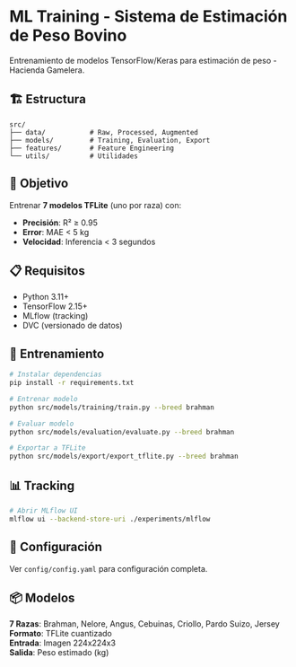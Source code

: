 # ML Training - Sistema de Estimación de Peso Bovino

Entrenamiento de modelos TensorFlow/Keras para estimación de peso - Hacienda Gamelera.

## 🏗️ Estructura

```
src/
├── data/           # Raw, Processed, Augmented
├── models/         # Training, Evaluation, Export
├── features/       # Feature Engineering
└── utils/          # Utilidades
```

## 🎯 Objetivo

Entrenar **7 modelos TFLite** (uno por raza) con:
- **Precisión**: R² ≥ 0.95
- **Error**: MAE < 5 kg
- **Velocidad**: Inferencia < 3 segundos

## 📋 Requisitos

- Python 3.11+
- TensorFlow 2.15+
- MLflow (tracking)
- DVC (versionado de datos)

## 🚀 Entrenamiento

```bash
# Instalar dependencias
pip install -r requirements.txt

# Entrenar modelo
python src/models/training/train.py --breed brahman

# Evaluar modelo
python src/models/evaluation/evaluate.py --breed brahman

# Exportar a TFLite
python src/models/export/export_tflite.py --breed brahman
```

## 📊 Tracking

```bash
# Abrir MLflow UI
mlflow ui --backend-store-uri ./experiments/mlflow
```

## 🔧 Configuración

Ver `config/config.yaml` para configuración completa.

## 📦 Modelos

**7 Razas**: Brahman, Nelore, Angus, Cebuinas, Criollo, Pardo Suizo, Jersey  
**Formato**: TFLite cuantizado  
**Entrada**: Imagen 224x224x3  
**Salida**: Peso estimado (kg)

